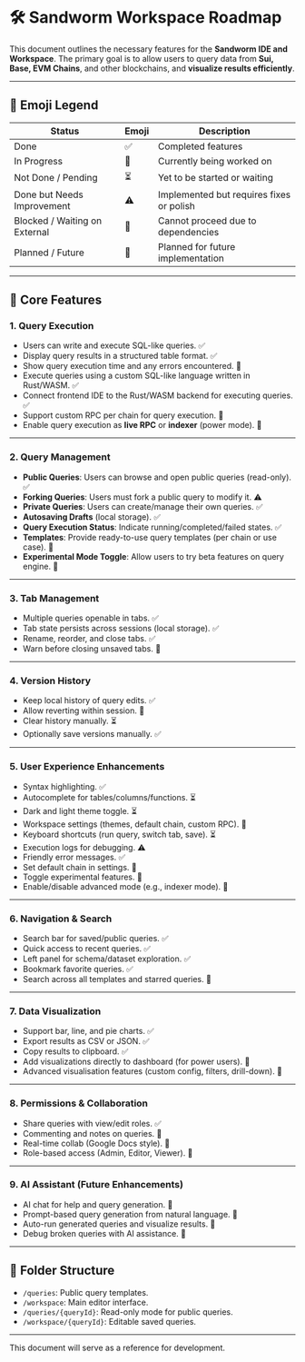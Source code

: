 # 🛠️ Sandworm Workspace Roadmap

This document outlines the necessary features for the **Sandworm IDE and Workspace**. The primary goal is to allow users to query data from **Sui, Base, EVM Chains**, and other blockchains, and **visualize results efficiently**.

---

## 🧪 Emoji Legend

| Status                        | Emoji | Description                              |
| ----------------------------- | ----- | ---------------------------------------- |
| Done                          | ✅    | Completed features                       |
| In Progress                   | 🚧    | Currently being worked on                |
| Not Done / Pending            | ⏳    | Yet to be started or waiting             |
| Done but Needs Improvement    | ⚠️    | Implemented but requires fixes or polish |
| Blocked / Waiting on External | 🛑    | Cannot proceed due to dependencies       |
| Planned / Future              | 🔮    | Planned for future implementation        |

---

## 🎯 Core Features

### 1. Query Execution

- Users can write and execute SQL-like queries. ✅
- Display query results in a structured table format. ✅
- Show query execution time and any errors encountered. 🚧
- Execute queries using a custom SQL-like language written in Rust/WASM. ✅
- Connect frontend IDE to the Rust/WASM backend for executing queries. ✅
- Support custom RPC per chain for query execution. 🔮
- Enable query execution as **live RPC** or **indexer** (power mode). 🔮

---

### 2. Query Management

- **Public Queries**: Users can browse and open public queries (read-only). ✅
- **Forking Queries**: Users must fork a public query to modify it. ⚠️
- **Private Queries**: Users can create/manage their own queries. ✅
- **Autosaving Drafts** (local storage). ✅
- **Query Execution Status**: Indicate running/completed/failed states. ✅
- **Templates**: Provide ready-to-use query templates (per chain or use case). 🔮
- **Experimental Mode Toggle**: Allow users to try beta features on query engine. 🔮

---

### 3. Tab Management

- Multiple queries openable in tabs. ✅
- Tab state persists across sessions (local storage). ✅
- Rename, reorder, and close tabs. ✅
- Warn before closing unsaved tabs. 🔮

---

### 4. Version History

- Keep local history of query edits. ✅
- Allow reverting within session. 🔮
- Clear history manually. ⏳
- Optionally save versions manually. ✅

---

### 5. User Experience Enhancements

- Syntax highlighting. ✅
- Autocomplete for tables/columns/functions. ⏳
- Dark and light theme toggle. ⏳
- Workspace settings (themes, default chain, custom RPC). 🔮
- Keyboard shortcuts (run query, switch tab, save). ⏳
- Execution logs for debugging. ⚠️
- Friendly error messages. ✅
- Set default chain in settings. 🔮
- Toggle experimental features. 🔮
- Enable/disable advanced mode (e.g., indexer mode). 🔮

---

### 6. Navigation & Search

- Search bar for saved/public queries. ✅
- Quick access to recent queries. ✅
- Left panel for schema/dataset exploration. ✅
- Bookmark favorite queries. ✅
- Search across all templates and starred queries. 🔮

---

### 7. Data Visualization

- Support bar, line, and pie charts. ✅
- Export results as CSV or JSON. ✅
- Copy results to clipboard. ✅
- Add visualizations directly to dashboard (for power users). 🔮
- Advanced visualisation features (custom config, filters, drill-down). 🔮

---

### 8. Permissions & Collaboration

- Share queries with view/edit roles. ✅
- Commenting and notes on queries. 🔮
- Real-time collab (Google Docs style). 🔮
- Role-based access (Admin, Editor, Viewer). 🔮

---

### 9. AI Assistant (Future Enhancements)

- AI chat for help and query generation. 🔮
- Prompt-based query generation from natural language. 🔮
- Auto-run generated queries and visualize results. 🔮
- Debug broken queries with AI assistance. 🔮

---

## 📁 Folder Structure

- `/queries`: Public query templates.
- `/workspace`: Main editor interface.
- `/queries/{queryId}`: Read-only mode for public queries.
- `/workspace/{queryId}`: Editable saved queries.

---

This document will serve as a reference for development.
